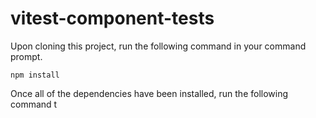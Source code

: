 # vitest-component-tests

Upon cloning this project, run the following command in your command prompt.

```command
npm install
```

Once all of the dependencies have been installed, run the following command t